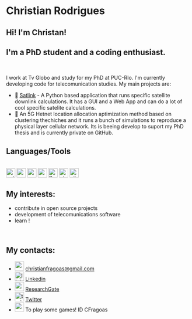 # Christian Rodrigues
## Hi! I'm Christan!
## I'm a PhD student and a coding enthusiast.

<br/>

I work at Tv Globo and study for my PhD at PUC-RIo.
I'm currently developing code for telecomunication studies. My main projects are:
- 📡 [Satlink](https://github.com/cfragoas/SatLink) - A Python based application that runs specific satellite downlink calculations. It has a GUI and a Web App and can do a lot of cool specific satelite calculations.
- 🗼 An 5G Hetnet location allocation aptimization method based on clustering thechiches and it runs a bunch of simulations to reproduce a physical layer cellular network. Its is beeing develop to suport my PhD thesis and is currently private on GitHub.


## Languages/Tools
<br/>
<img src="https://cdn.jsdelivr.net/gh/devicons/devicon/icons/python/python-original.svg" alt="python" width="25"/> 
<img src="https://cdn.jsdelivr.net/gh/devicons/devicon/icons/pycharm/pycharm-plain.svg" alt="pycharm" width="25"/>
<img src="https://cdn.jsdelivr.net/gh/devicons/devicon/icons/vscode/vscode-original.svg" alt="vscode" width="25"/>
<img src="https://cdn.jsdelivr.net/gh/devicons/devicon/icons/matlab/matlab-original.svg" alt="matlab" width="25"/>
<img src="https://cdn.jsdelivr.net/gh/devicons/devicon/icons/r/r-original.svg" alt="R" width="25"/>
<img src="https://cdn.jsdelivr.net/gh/devicons/devicon/icons/qt/qt-original.svg" alt="qt" width="25"/>
<img src="https://cdn.jsdelivr.net/gh/devicons/devicon/icons/github/github-original.svg" alt="git" width="25"/>

<br/>

## My interests:
- contribute in open source projects
- development of telecomunications software
- learn !

<br/> 

## My contacts:
- <img src="https://cdn-icons-png.flaticon.com/512/5968/5968534.png" alt="email" width="25">  christianfragoas@gmail.com
- <img src="https://cdn-icons-png.flaticon.com/512/174/174857.png" alt="linkedin" width="25"> [Linkedin](https://www.linkedin.com/in/cfragoas/)
- <img src="https://cdn-icons-png.flaticon.com/512/49/49051.png" alt="resegate" width="25"> [ResearchGate](https://www.researchgate.net/profile/Christian-Rodrigues-2)
- <img src="https://cdn-icons.flaticon.com/png/512/3256/premium/3256013.png?token=exp=1645534563~hmac=7e48ff03723e5586736350300b92e31e" alt="twitter" width="25"> [Twitter](https://twitter.com/cfragoas)
- <img src="https://cdn-icons-png.flaticon.com/512/588/588258.png" width="25">  To play some games! ID CFragoas